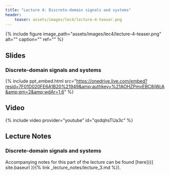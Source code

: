 ```yaml
---
title: "Lecture 4: Discrete-domain signals and systems"
header:
    teaser: assets/images/lec4/lecture-4-teaser.png
---
```


{% include figure
image_path="assets/images/lec4/lecture-4-teaser.png"
alt="" caption="" ref=""
%}

## Slides

### Discrete-domain signals and systems

{% include ppt_embed.html
src="https://onedrive.live.com/embed?resid=7F01D020FE6A1B20%21949&amp;authkey=%21AOHZPmvEBC8jWcA&amp;em=2&amp;wdAr=1.6" %}

## Video 

{% include video provider="youtube" id="qsdqhsTUa3c" %}

## Lecture Notes

### Discrete-domain signals and systems 

Accompanying notes for this part of the lecture can be found [here]({{ site.baseurl }}{% link _lecture_notes/lecture_3.md %}).